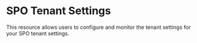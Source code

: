 
# SPO Tenant Settings

This resource allows users to configure and monitor the tenant settings for
your SPO tenant settings.

